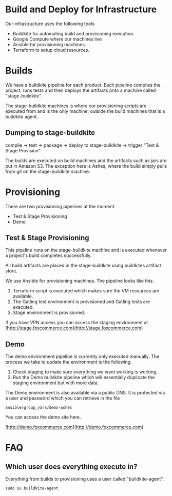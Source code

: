# Build and Deploy for Infrastructure

Our infrastructure uses the following tools

  * Buildkite for automating build and provisioning execution.
  * Google Compute where our machines live
  * Ansible for provisioning machines.
  * Terraform to setup cloud resources.

# Builds

We have a buildkite pipeline for each product. Each pipeline compiles the project,
runs tests and then deploys the artifacts onto a machine called "stage-buildkite".

The stage-buildkite machines is where our provisioning scripts are executed from
and is the only machine, outside the build machines that is a buildkite agent.

## Dumping to stage-buildkite
compile -> test -> package -> deploy to stage-buildkite -> trigger "Test & Stage Provision"

The builds are executed on build machines and the artifacts such as jars are put in
Amazon S3. The exception here is Ashes, where the build simply pulls from git on the stage-buildkite
machine.

# Provisioning

There are two provisioning pipelines at the moment.

  * Test & Stage Provisioning
  * Demo

## Test & Stage Provisioning

This pipeline runs on the stage-buildkite machine and is executed whenever a project's
build completes successfully.

All build artifacts are placed in the stage-buildkite using buildkites artifact
store.

We use Ansible for provisioning machines. The pipeline looks like this.

  1. Terraform script is executed which makes sure the VM resources are available.
  2. The Gatling test environment is provisioned and Gatling tests are executed.
  3. Stage environment is provisioned.

If you have VPN access you can access the staging environment at
[http://stage.foxcommerce.com](http://stage.foxcommerce.com)

## Demo

The demo environment pipeline is currently only executed manually. The process
we take to update the environment is the following.

  1. Check staging to make sure everything we want working is working.
  2. Run the Demo buildkite pipeline which will essentially duplicate the staging environment
       but with more data.

The Demo environment is also available via a public DNS.
It is protected via a user and password which you can retrieve in the file

    ansible/group_vars/demo-ashes

You can access the demo site here.

[http://demo.foxcommerce.com](http://demo.foxcommerce.com)

# FAQ

## Which user does everything execute in?

Everything from builds to provisioning uses a user called "buildkite-agent".

    sudo su buildkite-agent
